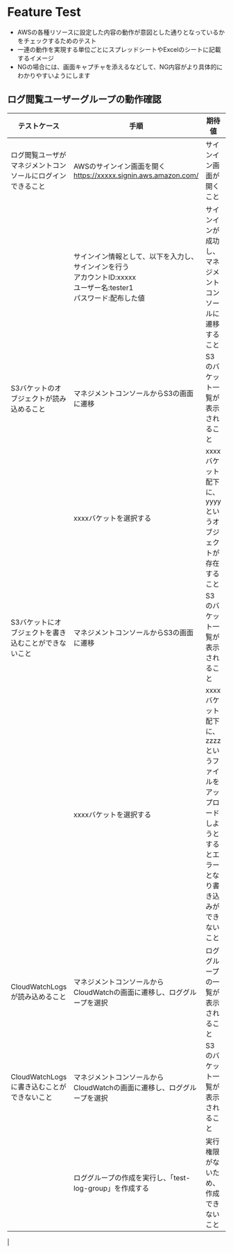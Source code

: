 # Feature Test

- AWSの各種リソースに設定した内容の動作が意図とした通りとなっているかをチェックするためのテスト
- 一連の動作を実現する単位ごとにスプレッドシートやExcelのシートに記載するイメージ
- NGの場合には、画面キャプチャを添えるなどして、NG内容がより具体的にわかりやすいようにします

## ログ閲覧ユーザーグループの動作確認

| テストケース  | 手順 | 期待値 | 結果 | 確認者 | 確認日 | NG内容 |
| ------------- | ------------- | ------------- | ------------- | ------------- | ------------- | ------------- |
| ログ閲覧ユーザがマネジメントコンソールにログインできること  | AWSのサインイン画面を開く<br/>https://xxxxx.signin.aws.amazon.com/ | サインイン画面が開くこと | OK | TESTER_NAME | YYYY/MM/DD | | 
|  | サインイン情報として、以下を入力し、サインインを行う<br/>アカウントID:xxxxx<br/>ユーザー名:tester1<br/>パスワード:配布した値<br/> | サインインが成功し、マネジメントコンソールに遷移すること | OK | TESTER_NAME | YYYY/MM/DD | | 
| S3バケットのオブジェクトが読み込めること  | マネジメントコンソールからS3の画面に遷移 | S3のバケット一覧が表示されること | OK | TESTER_NAME | YYYY/MM/DD | | 
|  | xxxxバケットを選択する | xxxxバケット配下に、yyyyというオブジェクトが存在すること | OK | TESTER_NAME | YYYY/MM/DD | | 
| S3バケットにオブジェクトを書き込むことができないこと  | マネジメントコンソールからS3の画面に遷移 | S3のバケット一覧が表示されること | OK | TESTER_NAME | YYYY/MM/DD | | 
|  | xxxxバケットを選択する | xxxxバケット配下に、zzzzというファイルをアップロードしようとするとエラーとなり書き込みができないこと | NG | TESTER_NAME | YYYY/MM/DD | アップロード成功した（画面キャプチャを保存しておく) |
| CloudWatchLogsが読み込めること  | マネジメントコンソールからCloudWatchの画面に遷移し、ロググループを選択 | ロググループの一覧が表示されること | OK | TESTER_NAME | YYYY/MM/DD | | 
| CloudWatchLogsに書き込むことができないこと  | マネジメントコンソールからCloudWatchの画面に遷移し、ロググループを選択 | S3のバケット一覧が表示されること | OK | TESTER_NAME | YYYY/MM/DD | | 
|  | ロググループの作成を実行し、「test-log-group」を作成する | 実行権限がないため、作成できないこと | OK | TESTER_NAME | YYYY/MM/DD | |
| 


